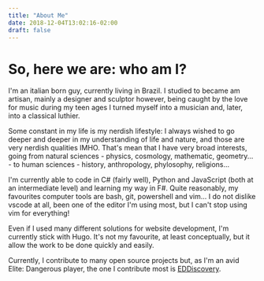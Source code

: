```yaml
---
title: "About Me"
date: 2018-12-04T13:02:16-02:00
draft: false
---
```


# So, here we are: who am I?

I'm an italian born guy, currently living in Brazil. I studied to became am artisan, mainly a designer and sculptor however, being caught by the love for music during my teen ages I turned myself into a musician and, later, into a classical luthier.

Some constant in my life is my nerdish lifestyle: I always wished to go deeper and deeper in my understanding of life and nature, and those are very nerdish qualities IMHO. That's mean that I have very broad interests, going from natural sciences - physics, cosmology, mathematic, geometry... - to human sciences - history, anthropology, phylosophy, religions...

I'm currently able to code in C# (fairly well), Python and JavaScript (both at an intermediate level) and learning my way in F#. Quite reasonably, my favourites computer tools are bash, git, powershell and vim...
I do not dislike vscode at all, been one of the editor I'm using most, but I can't stop using vim for everything!

Even if I used many different solutions for website development, I'm currently stick with Hugo. It's not my favourite, at least conceptually, but it allow the work to be done quickly and easily.

Currently, I contribute to many open source projects but, as I'm an avid Elite: Dangerous player, the one I contribute most is [EDDiscovery](https://github.com/eddiscovery).
